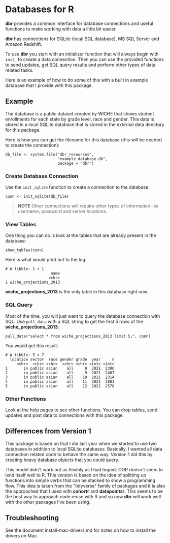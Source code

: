 # Databases for R

**dbr** provides a common interface for database connections and 
useful functions to make working with data a little bit easier.

**dbr** has connections for SQLite (local SQL database), MS SQL Server
and Amazon Redshift.

To use **dbr** you start with an initializer function that will always
begin with `init_` to create a data connection. Then you can use the provided
functions to send updates, get SQL query results and perform other types
of data related tasks.

Here is an example of how to do some of this with a built in example database
that I provide with this package. 

## Example

The database is a public dataset created by
WICHE that shows student enrollments for each state by grade level, race
and gender. This data is stored in a local SQLite database that is stored in the
external data directory for this package.

Here is how you can get the filename for this database (this will be needed to 
create the connection):

    db_file <- system.file("dbr_resources",
                           "example_database.db",
                           package = "dbr")

### Create Database Connection

Use the `init_sqlite` function to create a connection to the
database:

    conn <- init_sqlite(db_file)
    
>**NOTE** Other connections will require other types of information like username,
password and server locations.

### View Tables

One thing you can do is look at the tables that are already present in the
database:

    show_tables(conn)

Here is what would print out to the log:

    # A tibble: 1 × 1
                        name
                       <chr>
    1 wiche_projections_2013
    
**wiche_projections_2013** is the only table in this database right now.

### SQL Query

Most of the time, you will just want to query the database connection with
SQL. Use `pull_data` with a SQL string to get the first 5 rows of the 
**wiche_projections_2013**:

    pull_data("select * from wiche_projections_2013 limit 5;", conn)

You would get this result:

    # A tibble: 5 × 7
      location sector  race gender grade  year     n
         <chr>  <chr> <chr>  <chr> <chr> <int> <int>
    1       in public asian    all     8  2021  2306
    2       in public asian    all     9  2021  2407
    3       in public asian    all    10  2021  2314
    4       in public asian    all    11  2021  2801
    5       in public asian    all    12  2021  2578

### Other Functions

Look at the help pages to see other functions. You can drop tables, send updates and
post data to connections with this package.

## Differences from Version 1

This package is based on that I did last year when we started to use two
databases in addition to local SQLite databases. Basically, I wanted all data
connection related code to behave the same way. Version 1 did this by
creating heavy database *objects* that you could query.

This model didn't work out as flexibly as I had hoped. OOP doesn't seem to lend itself
well to R. This version is based on the idea of splitting up functions into simple
*verbs* that can be stacked to show a programming flow. This idea is taken from
the "tidyverse" family of packages and it is also the approached that I used with
**cohortr** and **datapointsr**. This seems to be the best way to approach code
reuse with R and so now **dbr** will work well with the other packages I've been using.

## Troubleshooting

See the document install-mac-drivers.md for notes on how to install the drivers
on Mac.
